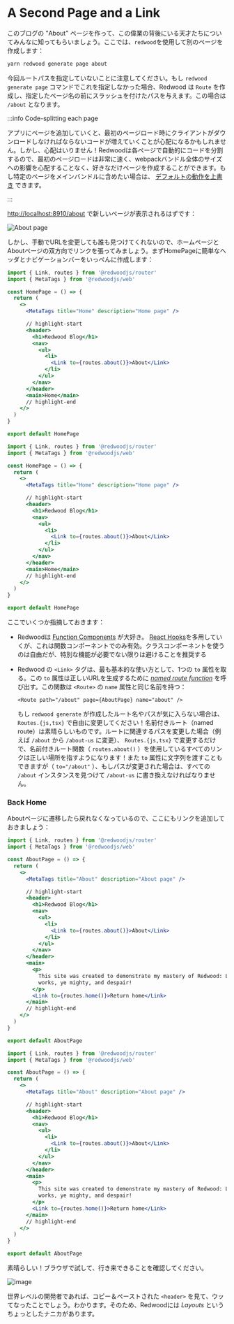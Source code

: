 # A Second Page and a Link

<!--
Let's create an "About" page for our blog so everyone knows about the geniuses behind this achievement. We'll create another page using `redwood`:
-->

このブログの "About" ページを作って、この偉業の背後にいる天才たちについてみんなに知ってもらいましょう。ここでは、`redwood`を使用して別のページを作成します：

```bash
yarn redwood generate page about
```

<!--
Notice that we didn't specify a route path this time. If you leave it off the `redwood generate page` command, Redwood will create a `Route` and give it a path that is the same as the page name you specified, prepended with a slash. In this case it will be `/about`.
-->

今回ルートパスを指定していないことに注意してください。もし `redwood generate page` コマンドでこれを指定しなかった場合、Redwood は `Route` を作成し、指定したページ名の前にスラッシュを付けたパスを与えます。この場合は `/about` となります。

:::info Code-splitting each page

<!--
As you add more pages to your app, you may start to worry that more and more code has to be downloaded by the client on any initial page load. Fear not! Redwood will automatically code-split on each Page, which means that initial page loads can be blazingly fast, and you can create as many Pages as you want without having to worry about impacting overall webpack bundle size. If, however, you do want specific Pages to be included in the main bundle, you can [override the default behavior](../../router.md#not-code-splitting).
-->

アプリにページを追加していくと、最初のページロード時にクライアントがダウンロードしなければならないコードが増えていくことが心配になるかもしれません。しかし、心配はいりません！Redwoodは各ページで自動的にコードを分割するので、最初のページロードは非常に速く、webpackバンドル全体のサイズへの影響を心配することなく、好きなだけページを作成することができます。もし特定のページをメインバンドルに含めたい場合は、 [デフォルトの動作を上書き](../../router.md#not-code-splitting) できます。

:::

<!--
[http://localhost:8910/about](http://localhost:8910/about) should show our new page:
-->

[http://localhost:8910/about](http://localhost:8910/about) で新しいページが表示されるはずです：

![About page](https://user-images.githubusercontent.com/300/145647906-56b02a6c-b92c-40c6-9d37-860584ffaa6b.png)

<!--
But no one's going to find it by manually changing the URL so let's add a link from our homepage to the About page and vice versa. We'll start by creating a simple header and nav bar at the same time on the HomePage:
-->

しかし、手動でURLを変更しても誰も見つけてくれないので、ホームページとAboutページの双方向でリンクを張ってみましょう。まずHomePageに簡単なヘッダとナビゲーションバーをいっぺんに作成します：

<Tabs groupId="js-ts">
<TabItem value="js" label="JavaScript">

```jsx title="web/src/pages/HomePage/HomePage.js"
import { Link, routes } from '@redwoodjs/router'
import { MetaTags } from '@redwoodjs/web'

const HomePage = () => {
  return (
    <>
      <MetaTags title="Home" description="Home page" />

      // highlight-start
      <header>
        <h1>Redwood Blog</h1>
        <nav>
          <ul>
            <li>
              <Link to={routes.about()}>About</Link>
            </li>
          </ul>
        </nav>
      </header>
      <main>Home</main>
      // highlight-end
    </>
  )
}

export default HomePage
```

</TabItem>
<TabItem value="ts" label="TypeScript">

```jsx title="web/src/pages/HomePage/HomePage.tsx"
import { Link, routes } from '@redwoodjs/router'
import { MetaTags } from '@redwoodjs/web'

const HomePage = () => {
  return (
    <>
      <MetaTags title="Home" description="Home page" />

      // highlight-start
      <header>
        <h1>Redwood Blog</h1>
        <nav>
          <ul>
            <li>
              <Link to={routes.about()}>About</Link>
            </li>
          </ul>
        </nav>
      </header>
      <main>Home</main>
      // highlight-end
    </>
  )
}

export default HomePage
```

</TabItem>
</Tabs>

<!--
Let's point out a few things here:
-->

ここでいくつか指摘しておきます：

<!--
- Redwood loves [Function Components](https://www.robinwieruch.de/react-function-component). We'll make extensive use of [React Hooks](https://reactjs.org/docs/hooks-intro.html) as we go and these are only enabled in function components. You're free to use class components, but we recommend avoiding them unless you need their special capabilities.
- Redwood's `<Link>` tag, in its most basic usage, takes a single `to` attribute. That `to` attribute calls a [_named route function_](../../router.md#link-and-named-route-functions) in order to generate the correct URL. The function has the same name as the `name` attribute on the `<Route>`:

  `<Route path="/about" page={AboutPage} name="about" />`

  If you don't like the name or path that `redwood generate` created for your route, feel free to change it in `Routes.{js,tsx}`! Named routes are awesome because if you ever change the path associated with a route (like going from `/about` to `/about-us`), you need only change it in `Routes.{js,tsx}` and every link using a named route function (`routes.about()`) will still point to the correct place! You can also pass a string to the `to` prop (`to="/about"`), but now if your path ever changed you would need to find and replace every instance of `/about` to `/about-us`.
-->

- Redwoodは [Function Components](https://www.robinwieruch.de/react-function-component) が大好き。 [React Hooks](https://reactjs.org/docs/hooks-intro.html)を多用していくが、これは関数コンポーネントでのみ有効。クラスコンポーネントを使うのは自由だが、特別な機能が必要でない限りは避けることを推奨する
- Redwood の `<Link>` タグは、最も基本的な使い方として、1つの `to` 属性を取る。この `to` 属性は正しいURLを生成するために [_named route function_](../../router.md#link-and-named-route-functions) を呼び出す。この関数は `<Route>` の `name` 属性と同じ名前を持つ：

  `<Route path="/about" page={AboutPage} name="about" />`

  もし `redwood generate` が作成したルート名やパスが気に入らない場合は、 `Routes.{js,tsx}` で自由に変更してください！名前付きルート（named route）は素晴らしいものです。ルートに関連するパスを変更した場合（例えば `/about` から `/about-us` に変更）、 `Routes.{js,tsx}` で変更するだけで、名前付きルート関数（ `routes.about()` ）を使用しているすべてのリンクは正しい場所を指すようになります！また `to` 属性に文字列を渡すこともできますが（ `to="/about"` ）、もしパスが変更された場合は、すべての `/about` インスタンスを見つけて `/about-us` に書き換えなければなりません。

### Back Home

<!--
Once we get to the About page we don't have any way to get back so let's add a link there as well:
-->

Aboutページに遷移したら戻れなくなっているので、ここにもリンクを追加しておきましょう：

<Tabs groupId="js-ts">
<TabItem value="js" label="JavaScript">

```jsx title="web/src/pages/AboutPage/AboutPage.js"
import { Link, routes } from '@redwoodjs/router'
import { MetaTags } from '@redwoodjs/web'

const AboutPage = () => {
  return (
    <>
      <MetaTags title="About" description="About page" />

      // highlight-start
      <header>
        <h1>Redwood Blog</h1>
        <nav>
          <ul>
            <li>
              <Link to={routes.about()}>About</Link>
            </li>
          </ul>
        </nav>
      </header>
      <main>
        <p>
          This site was created to demonstrate my mastery of Redwood: Look on my
          works, ye mighty, and despair!
        </p>
        <Link to={routes.home()}>Return home</Link>
      </main>
      // highlight-end
    </>
  )
}

export default AboutPage
```

</TabItem>
<TabItem value="ts" label="TypeScript">

```jsx title="web/src/pages/AboutPage/AboutPage.tsx"
import { Link, routes } from '@redwoodjs/router'
import { MetaTags } from '@redwoodjs/web'

const AboutPage = () => {
  return (
    <>
      <MetaTags title="About" description="About page" />

      // highlight-start
      <header>
        <h1>Redwood Blog</h1>
        <nav>
          <ul>
            <li>
              <Link to={routes.about()}>About</Link>
            </li>
          </ul>
        </nav>
      </header>
      <main>
        <p>
          This site was created to demonstrate my mastery of Redwood: Look on my
          works, ye mighty, and despair!
        </p>
        <Link to={routes.home()}>Return home</Link>
      </main>
      // highlight-end
    </>
  )
}

export default AboutPage
```

</TabItem>
</Tabs>

<!--
Great! Try that out in the browser and verify you can get back and forth.
-->

素晴らしい！ブラウザで試して、行き来できることを確認してください。

![image](https://user-images.githubusercontent.com/300/145899850-2906c2e3-4ec1-4f8a-9c95-e43b0f7da73f.png)

<!--
As a world-class developer you probably saw that copy-and-pasted `<header>` and gasped in disgust. We feel you. That's why Redwood has a little something called _Layouts_.
-->

世界レベルの開発者であれば、コピー＆ペーストされた `<header>` を見て、ウッてなったことでしょう。わかります。そのため、Redwoodには _Layouts_ というちょっとしたナニカがあります。
